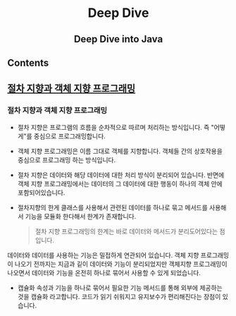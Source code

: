 <div align="center">

# Deep Dive  
Deep Dive into Java
--- 
</div>

## Contents
[절차 지향과 객체 지향 프로그래밍](절차-지향과-객체-지향-프로그래밍)
--- 

### 절차 지향과 객체 지향 프로그래밍
- 절차 지향은 프로그램의 흐름을 순차적으로 따르며 처리하는 방식입니다. 즉 "어떻게"를 중심으로 프로그래밍합니다.
- 객체 지향 프로그래밍은 이름 그대로 객체를 지향합니다. 객체들 간의 상호작용을 중심으로 프로그래밍 하는 방식입니다. 

- 절차 지향은 데이터와 해당 데이터에 대한 처리 방식이 분리되어 있습니다. 반면에 객체 지향 프로그래밍에서는 데이터의 그 데이터에 대한 행동이 하나의 객체 안에 포함되어있습니다.


- 절차지향의 한게
클래스를 사용해서 관련된 데이터를 하나로 묶고 메서드를 사용해서 기능을 모듈화 한다해서 한계가 존재합니다. 
    > 절차 지향 프로그래밍의 한계는 바로 데이터와 메서드가 분리도어있다는 점입니다. 

데이터와 데이터를 사용하는 기능은 밀접하게 연관되어 있습니다. 객체 지향 프로그래밍이 나오기 전까지는 지금과 깉이 데이터와 기능이 분리되었지만 객체지향 프로그래밍이 나오면서 데이터와 기능을 온전히 하나로 묶어서 사용할 수 있게 되었습니다. 

- 캡슐화
속성과 기능을 하나로 묶어서 필요한 기능 메서드를 통해 외부에 제공하는 것을 캡슐화 라고합니다. 코드가 읽기 쉬워지고 유지보수가 편리해진다는 장점이 있습니다.  